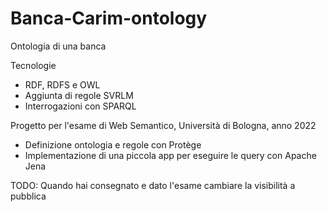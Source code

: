 # Banca-Carim-ontology
Ontologia di una banca

Tecnologie

* RDF, RDFS e OWL
* Aggiunta di regole SVRLM
* Interrogazioni con SPARQL

Progetto per l'esame di Web Semantico, Università di Bologna, anno 2022


- Definizione ontologia e regole con Protège
- Implementazione di una piccola app per eseguire le query con Apache Jena

TODO: Quando hai consegnato e dato l'esame cambiare la visibilità a pubblica
